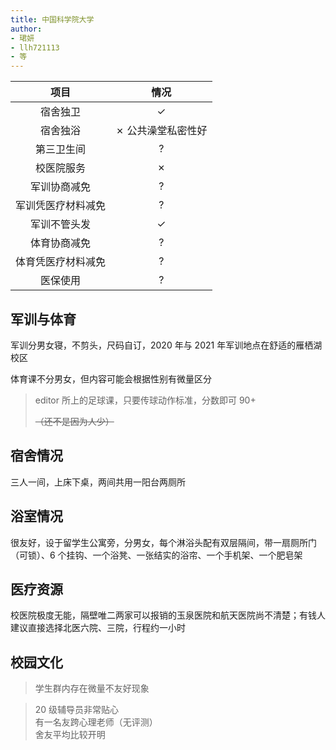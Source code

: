 ```yaml
---
title: 中国科学院大学
author: 
- 珺妍
- llh721113
- 等
---
```


|项目|情况|
|:---:|:---:|
|宿舍独卫|✓|
|宿舍独浴|✗ 公共澡堂私密性好|
|第三卫生间|?|
|校医院服务|✗|
|军训协商减免|?|
|军训凭医疗材料减免|?|
|军训不管头发|✓|
|体育协商减免|?|
|体育凭医疗材料减免|?|
|医保使用|?|

## 军训与体育

军训分男女寝，不剪头，尺码自订，2020 年与 2021 年军训地点在舒适的雁栖湖校区

体育课不分男女，但内容可能会根据性别有微量区分

>editor 所上的足球课，只要传球动作标准，分数即可 90+
>
>~~（还不是因为人少）~~

## 宿舍情况

三人一间，上床下桌，两间共用一阳台两厕所

## 浴室情况

很友好，设于留学生公寓旁，分男女，每个淋浴头配有双层隔间，带一扇厕所门（可锁）、6 个挂钩、一个浴凳、一张结实的浴帘、一个手机架、一个肥皂架

## 医疗资源

校医院极度无能，隔壁唯二两家可以报销的玉泉医院和航天医院尚不清楚；有钱人建议直接选择北医六院、三院，行程约一小时

## 校园文化

>学生群内存在微量不友好现象

> 20 级辅导员非常贴心  
> 有一名友跨心理老师（无评测）  
> 舍友平均比较开明
